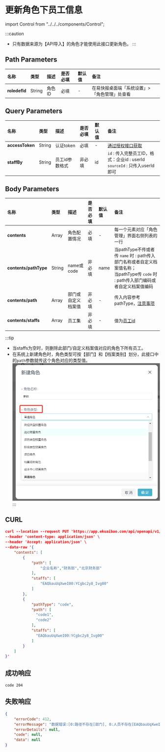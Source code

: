 # 更新角色下员工信息

import Control from "../../../components/Control";

<Control
method="PUT"
url="/api/openapi/v1/roledefs/$`roledefId`/staffs"
/>

:::caution
- 只有数据来源为【API导入】的角色才能使用此接口更新角色。
:::

## Path Parameters

| 名称 | 类型 | 描述 | 是否必填 | 默认值 | 备注 |
| :--- | :--- | :--- | :--- |:--- | :--- |
| **roledefId** | String | 角色ID | 必填 | - | 在易快报桌面端「系统设置」>「角色管理」处查看 |

## Query Parameters

| 名称 | 类型 | 描述 | 是否必填 | 默认值 | 备注 |
| :--- | :--- | :--- | :--- |:--- | :--- |
| **accessToken** | String | 认证token	  | 必填  | -  | [通过授权接口获取](/docs/open-api/getting-started/auth) |
| **staffBy**     | String | 员工id参数格式 | 非必填 | id | `id` : 传入完整员工ID，格式：企业id : userId<br/>`sourceId` : 只传入userId即可 |

## Body Parameters

| 名称 | 类型 | 描述 | 是否必填 | 默认值 | 备注 |
| :--- | :--- | :--- | :--- |:--- | :--- |
| **contents**          | Array  | 角色配置情况     | 必填   | - | 每一个元素对应「角色管理」界面右侧列表的一行 |
| **contents/pathType** | String | name或code	  | 非必填 | name | 当pathType不传或者传 `name` 时 : path传入部门名称或者自定义档案值名称；<br/>当pathType传 `code` 时 : path传入部门编码或者自定义档案值编码 |
| **contents/path**     | Array  | 部门或自定义档案值 | 非必填 | - | 传入内容参考pathType，[注意事项](/docs/open-api/corporation/question-answer) |
| **contents/staffs**   | Array  | 员工集	      | 非必填 | - | 值为[员工id](/docs/open-api/corporation/get-all-staffs) |

:::tip
- 当staffs为空时，则删除此部门/自定义档案值对应的角色下所有员工。
- 在系统上新建角色时，角色类型可按【部门】和【档案类别】划分，此接口中的`path`参数就传这个角色对应的类型值。
![image](images/新建角色.png)
:::

## CURL
```json
curl --location --request PUT 'https://app.ekuaibao.com/api/openapi/v1/roledefs/$7FQbuoqQBA9U00/staffs?accessToken=RCIbwHcnF0kg00&staffBy=id' \
--header 'content-type: application/json' \
--header 'Accept: application/json' \
--data-raw '{
    "contents": [
        {
            "path": [  
                "企业名称","财务部","北京财务部"
            ],
            "staffs": [
                "EAQbauUqXweI00:YCgbc2y8_Ivg00"
            ]
        },
        {
            "pathType": "code",
            "path": [
              "code1",
              "code2"
            ],
            "staffs": [
              "EAQbauUqXweI00:YCgbc2y8_Ivg00"
            ]
        }
    ]
}'
```

## 成功响应
```text
code 204
```

## 失败响应
```json
{
    "errorCode": 412,
    "errorMessage": "数据错误:[0:路径不存在[部门], 0:人员不存在[EAQbauUqXweI00:YCgbc2y8_Ivg00]]",
    "errorDetails": null,
    "code": null,
    "data": null
}
```

